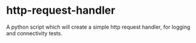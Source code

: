 # http-request-handler
A python script which will create a simple http request handler, for logging and connectivity tests.
